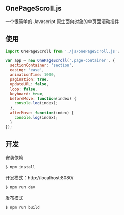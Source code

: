 ## OnePageScroll.js

一个很简单的 Javascript 原生面向对象的单页面滚动插件

## 使用

```js
import OnePageScroll from './js/onePageScroll.js';

var app = new OnePageScroll('.page-container', {
  sectionContainer: 'section',
  easing: 'ease',
  animationTime: 1000,
  pagination: true,
  updateURL: false,
  loop: false,
  keyboard: true,
  beforeMove: function(index) {
    console.log(index);
  },
  afterMove: function(index) {
    console.log(index);
  }
});
```

## 开发

安装依赖

```sh
$ npm install
```

开发模式：http://localhost:8080/

```sh
$ npm run dev
```

发布模式

```sh
$ npm run build
```
